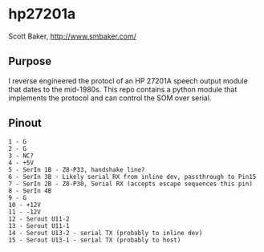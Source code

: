 # hp27201a
Scott Baker, http://www.smbaker.com/

## Purpose

I reverse engineered the protocl of an HP 27201A speech output module that dates to the mid-1980s. This repo
contains a python module that implements the protocol and can control the SOM over serial.

## Pinout

```text
1 - G
2 - G
3 - NC?
4 - +5V
5 - SerIn 1B - Z8-P33, handshake line?
6 - SerIn 3B - Likely serial RX from inline dev, passthrough to Pin15
7 - SerIn 2B - Z8-P30, Serial RX (accepts escape sequences this pin)
8 - SerIn 4B
9 - G
10 - +12V
11 - -12V
12 - Serout U11-2
13 - Serout U11-1
14 - Serout U13-2 - serial TX (probably to inline dev)
15 - Serout U13-1 - serial TX (probably to host)
```

